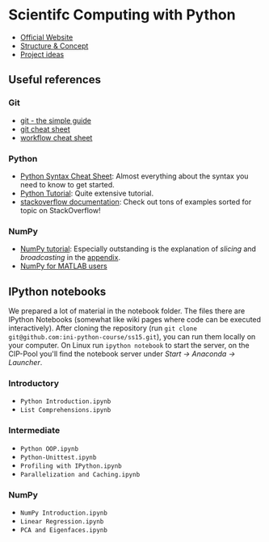 # Scientifc Computing with Python

* [Official Website](http://www.ini.rub.de/courses/69-Scientific%20Computing%20with%20Python)
* [Structure & Concept](https://github.com/ini-python-course/ss15/blob/master/COURSE.md)
* [Project ideas](https://github.com/ini-python-course/ss15/blob/master/PROJECT_IDEAS.md)

## Useful references

### Git

* [git - the simple guide](http://rogerdudler.github.io/git-guide)
* [git cheat sheet](http://www.git-tower.com/blog/git-cheat-sheet/)
* [workflow cheat sheet](http://www.git-tower.com/learn/cheat-sheets/vcs-workflow)

### Python
* [Python Syntax Cheat Sheet](https://ddi.ifi.lmu.de/probestudium/2013/ws-i-3d-programmierung/tutorials/python-referenzkarte): Almost everything about the syntax you need to know to get started.
* [Python Tutorial](http://www.python-course.eu/course.php): Quite extensive tutorial.
* [stackoverflow documentation](http://stackoverflow.com/documentation/python/topics): Check out tons of examples sorted for topic on StackOverflow!

### NumPy

* [NumPy tutorial](http://www.labri.fr/perso/nrougier/teaching/numpy/numpy.html): Especially outstanding is the explanation of *slicing* and *broadcasting* in the [appendix](http://www.labri.fr/perso/nrougier/teaching/numpy/numpy.html#quick-references).
* [NumPy for MATLAB users](http://mathesaurus.sourceforge.net/matlab-numpy.html)

## IPython notebooks

We prepared a lot of material in the notebook folder. The files there are IPython Notebooks (somewhat like wiki pages where code can be executed interactively). After cloning the repository (run `git clone git@github.com:ini-python-course/ss15.git`), you can run them locally on your computer. On Linux run `ipython notebook` to start the server, on the CIP-Pool you'll find the notebook server under *Start -> Anaconda -> Launcher*.

### Introductory

* `Python Introduction.ipynb`
* `List Comprehensions.ipynb`

### Intermediate

* `Python OOP.ipynb`
* `Python-Unittest.ipynb`
* `Profiling with IPython.ipynb`
* `Parallelization and Caching.ipynb`

### NumPy

* `NumPy Introduction.ipynb`
* `Linear Regression.ipynb`
* `PCA and Eigenfaces.ipynb`
